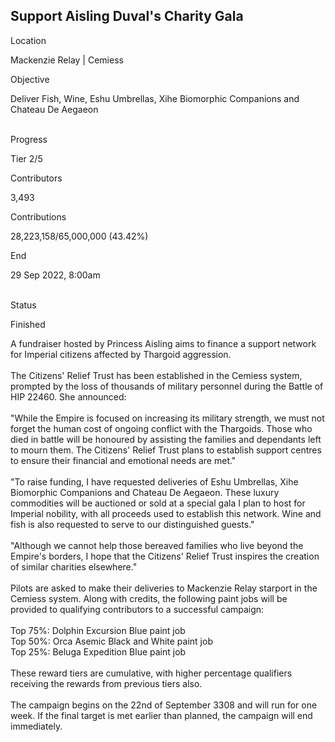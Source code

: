 ## Support Aisling Duval\'s Charity Gala

Location

Mackenzie Relay \| Cemiess

Objective

Deliver Fish, Wine, Eshu Umbrellas, Xihe Biomorphic Companions and
Chateau De Aegaeon

\
Progress

Tier 2/5

Contributors

3,493

Contributions

28,223,158/65,000,000 (43.42%)

End

29 Sep 2022, 8:00am

\
Status

Finished

A fundraiser hosted by Princess Aisling aims to finance a support
network for Imperial citizens affected by Thargoid aggression.\
\
The Citizens\' Relief Trust has been established in the Cemiess system,
prompted by the loss of thousands of military personnel during the
Battle of HIP 22460. She announced:\
\
\"While the Empire is focused on increasing its military strength, we
must not forget the human cost of ongoing conflict with the Thargoids.
Those who died in battle will be honoured by assisting the families and
dependants left to mourn them. The Citizens\' Relief Trust plans to
establish support centres to ensure their financial and emotional needs
are met.\"\
\
\"To raise funding, I have requested deliveries of Eshu Umbrellas, Xihe
Biomorphic Companions and Chateau De Aegaeon. These luxury commodities
will be auctioned or sold at a special gala I plan to host for Imperial
nobility, with all proceeds used to establish this network. Wine and
fish is also requested to serve to our distinguished guests.\"\
\
\"Although we cannot help those bereaved families who live beyond the
Empire\'s borders, I hope that the Citizens\' Relief Trust inspires the
creation of similar charities elsewhere.\"\
\
Pilots are asked to make their deliveries to Mackenzie Relay starport in
the Cemiess system. Along with credits, the following paint jobs will be
provided to qualifying contributors to a successful campaign:\
\
Top 75%: Dolphin Excursion Blue paint job\
Top 50%: Orca Asemic Black and White paint job\
Top 25%: Beluga Expedition Blue paint job\
\
These reward tiers are cumulative, with higher percentage qualifiers
receiving the rewards from previous tiers also.\
\
The campaign begins on the 22nd of September 3308 and will run for one
week. If the final target is met earlier than planned, the campaign will
end immediately.
